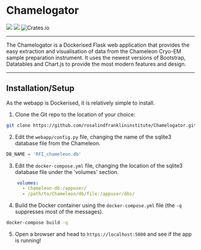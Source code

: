 # Chamelogator
![](https://img.shields.io/badge/python-v3.9-blue) ![](https://img.shields.io/badge/platform-linux--64-lightgrey) ![Crates.io](https://img.shields.io/crates/l/ap)
___
The Chamelogator is a Dockerised Flask web application that provides the easy extraction and visualisation of data from the Chameleon Cryo-EM sample preparation instrument.
It uses the newest versions of Bootstrap, Datatables and Chart.js to provide the most modern features and design.
___
## Installation/Setup  
As the webapp is Dockerised, it is relatively simple to install.

1) Clone the Git repo to the location of your choice:  
```bash
git clone https://github.com/rosalindfranklininstitute/Chamelogator.git
```
2) Edit the `webapp/config.py` file, changing the name of the sqlite3 database file from the Chameleon.
```python
DB_NAME = 'RFI_chameleon.db'
```

3) Edit the `docker-compose.yml` file, changing the location of the sqlite3 database file under the 'volumes' section.
```yaml
    volumes:
      - chameleon-db:/appuser/
      - /path/to/Chameleon/db/file:/appuser/dbs/
```

4) Build the Docker container using the `docker-compose.yml` file (the `-q` suppresses most of the messages).
```bash
docker-compose build -q
```

5) Open a browser and head to `https://localhost:5000` and see if the app is running!
